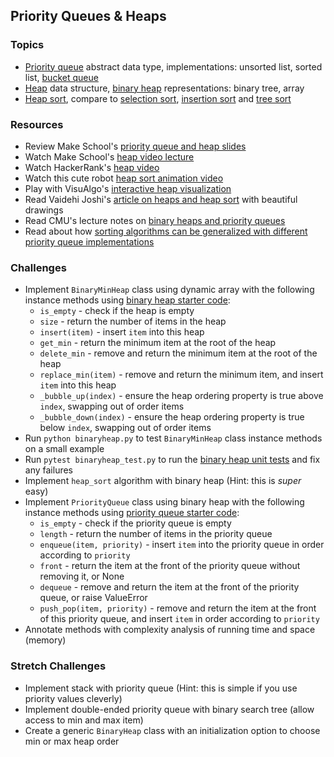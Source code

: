 ## Priority Queues & Heaps

### Topics
- [Priority queue] abstract data type, implementations: unsorted list, sorted list, [bucket queue]
- [Heap] data structure, [binary heap] representations: binary tree, array
- [Heap sort], compare to [selection sort], [insertion sort] and [tree sort]

### Resources
- Review Make School's [priority queue and heap slides][heap slides]
- Watch Make School's [heap video lecture]
- Watch HackerRank's [heap video]
- Watch this cute robot [heap sort animation video]
- Play with VisuAlgo's [interactive heap visualization][VisuAlgo heap]
- Read Vaidehi Joshi's [article on heaps and heap sort][BaseCS heaps] with beautiful drawings
- Read CMU's lecture notes on [binary heaps and priority queues][CMU heaps]
- Read about how [sorting algorithms can be generalized with different priority queue implementations][priority queue sorting]

### Challenges
- Implement `BinaryMinHeap` class using dynamic array with the following instance methods using [binary heap starter code]:
    - `is_empty` - check if the heap is empty
    - `size` - return the number of items in the heap
    - `insert(item)` - insert `item` into this heap
    - `get_min` - return the minimum item at the root of the heap
    - `delete_min` - remove and return the minimum item at the root of the heap
    - `replace_min(item)` - remove and return the minimum item, and insert `item` into this heap
    - `_bubble_up(index)` - ensure the heap ordering property is true above `index`, swapping out of order items
    - `_bubble_down(index)` - ensure the heap ordering property is true below `index`, swapping out of order items
- Run `python binaryheap.py` to test `BinaryMinHeap` class instance methods on a small example
- Run `pytest binaryheap_test.py` to run the [binary heap unit tests] and fix any failures
- Implement `heap_sort` algorithm with binary heap (Hint: this is *super* easy)
- Implement `PriorityQueue` class using binary heap with the following instance methods using [priority queue starter code]:
    - `is_empty` - check if the priority queue is empty
    - `length` - return the number of items in the priority queue
    - `enqueue(item, priority)` - insert `item` into the priority queue in order according to `priority`
    - `front` - return the item at the front of the priority queue without removing it, or None
    - `dequeue` - remove and return the item at the front of the priority queue, or raise ValueError
    - `push_pop(item, priority)` - remove and return the item at the front of this priority queue, and insert `item` in order according to `priority`
- Annotate methods with complexity analysis of running time and space (memory)

### Stretch Challenges
- Implement stack with priority queue (Hint: this is simple if you use priority values cleverly)
- Implement double-ended priority queue with binary search tree (allow access to min and max item)
- Create a generic `BinaryHeap` class with an initialization option to choose min or max heap order


[priority queue]: https://en.wikipedia.org/wiki/Priority_queue
[bucket queue]: https://en.wikipedia.org/wiki/Bucket_queue
[heap]: https://en.wikipedia.org/wiki/Heap_(data_structure)
[binary heap]: https://en.wikipedia.org/wiki/Binary_heap
[heap sort]: https://en.wikipedia.org/wiki/Heapsort
[selection sort]: https://en.wikipedia.org/wiki/Selection_sort
[insertion sort]: https://en.wikipedia.org/wiki/Insertion_sort
[tree sort]: https://en.wikipedia.org/wiki/Tree_sort
[priority queue sorting]: https://en.wikipedia.org/wiki/Priority_queue#Equivalence_of_priority_queues_and_sorting_algorithms

[heap slides]: ../Slides/Heaps.pdf
[heap video lecture]: https://www.youtube.com/watch?v=eBGgEEXnbuk
[heap video]: https://www.youtube.com/watch?v=t0Cq6tVNRBA
[heap sort animation video]: https://www.youtube.com/watch?v=H5kAcmGOn4Q
[BaseCS heaps]: https://medium.com/basecs/heapify-all-the-things-with-heap-sort-55ee1c93af82
[CMU heaps]: http://www.cs.cmu.edu/~adamchik/15-121/lectures/Binary%20Heaps/heaps.html
[VisuAlgo heap]: https://visualgo.net/heap

[binary heap starter code]: ../Code/binaryheap.py
[binary heap unit tests]: ../Code/binaryheap_test.py
[priority queue starter code]: ../Code/priorityqueue.py
